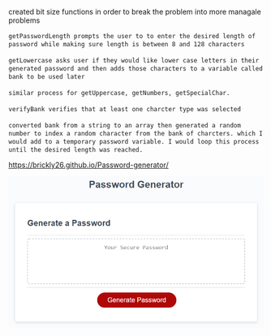 created bit size functions in order to break the problem into more managale problems

    getPasswordLength prompts the user to to enter the desired length of password while making sure length is between 8 and 128 characters

    getLowercase asks user if they would like lower case letters in their generated password and then adds those characters to a variable called bank to be used later

    similar process for getUppercase, getNumbers, getSpecialChar.

    verifyBank verifies that at least one charcter type was selected

    converted bank from a string to an array then generated a random number to index a random character from the bank of charcters. which I would add to a temporary password variable. I would loop this process until the desired length was reached.

https://brickly26.github.io/Password-generator/

![The Password Generator application displays a red button to "Generate Password".](./Assets/image/03-javascript-homework-demo.png)